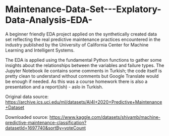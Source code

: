 # Maintenance-Data-Set---Explatory-Data-Analysis-EDA-
A beginner friendly EDA project applied on the synthetically created data set reflecting the real predictive maintenance practices encountered in the industry published by the University of California Center for Machine Learning and Intelligent Systems.



The EDA is applied using the fundamental Python functions to gather some insights about the relationships between the variables and failure types. The Jupyter Notebook ile contains some comments in Turkish; the code itself is pretty clean to understand without comments but Google Translate would be enough if needed. As this was a course homework there is also a presentation and a report(ish) - aslo in Turkish. 


Original data source:
https://archive.ics.uci.edu/ml/datasets/AI4I+2020+Predictive+Maintenance+Dataset 

Downloaded source:
https://www.kaggle.com/datasets/shivamb/machine-predictive-maintenance-classification?datasetId=1697740&sortBy=voteCount 
